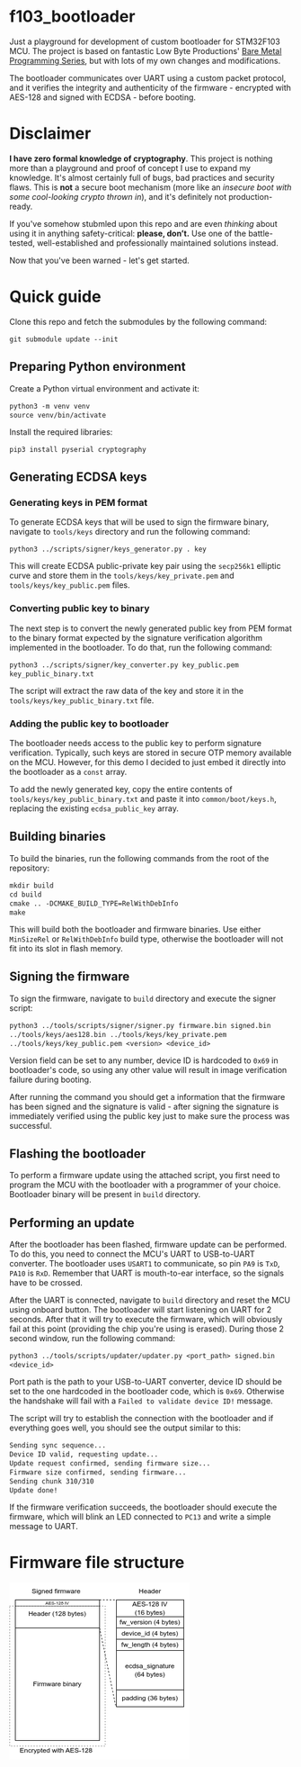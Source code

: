 # f103_bootloader
Just a playground for development of custom bootloader for STM32F103 MCU. The project is based on fantastic Low Byte Productions' [Bare Metal Programming Series](https://www.youtube.com/playlist?list=PLP29wDx6QmW7HaCrRydOnxcy8QmW0SNdQ), but with lots of my own changes and modifications.

The bootloader communicates over UART using a custom packet protocol, and it verifies the integrity and authenticity of the firmware - encrypted with AES-128 and signed with ECDSA - before booting.

# Disclaimer

**I have zero formal knowledge of cryptography**. This project is nothing more than a playground and proof of concept I use to expand my knowledge. It's almost certainly full of bugs, bad practices and security flaws. This is **not** a secure boot mechanism (more like an *insecure boot with some cool-looking crypto thrown in*), and it's definitely not production-ready.

If you've somehow stubmled upon this repo and are even *thinking* about using it in anything safety-critical: **please, don’t.** Use one of the battle-tested, well-established and professionally maintained solutions instead.

Now that you've been warned - let's get started.

# Quick guide

Clone this repo and fetch the submodules by the following command:

```
git submodule update --init
```

## Preparing Python environment

Create a Python virtual environment and activate it:

```
python3 -m venv venv
source venv/bin/activate
```

Install the required libraries:

```
pip3 install pyserial cryptography
```

## Generating ECDSA keys

### Generating keys in PEM format

To generate ECDSA keys that will be used to sign the firmware binary, navigate to `tools/keys` directory and run the following command:

```
python3 ../scripts/signer/keys_generator.py . key
```

This will create ECDSA public-private key pair using the `secp256k1` elliptic curve and store them in the `tools/keys/key_private.pem` and `tools/keys/key_public.pem` files.

### Converting public key to binary

The next step is to convert the newly generated public key from PEM format to the binary format expected by the signature verification algorithm implemented in the bootloader. To do that, run the following command:

```
python3 ../scripts/signer/key_converter.py key_public.pem key_public_binary.txt
```

The script will extract the raw data of the key and store it in the `tools/keys/key_public_binary.txt` file.

### Adding the public key to bootloader

The bootloader needs access to the public key to perform signature verification. Typically, such keys are stored in secure OTP memory available on the MCU. However, for this demo I decided to just embed it directly into the bootloader as a `const` array.

To add the newly generated key, copy the entire contents of `tools/keys/key_public_binary.txt` and paste it into `common/boot/keys.h`, replacing the existing `ecdsa_public_key` array.

## Building binaries

To build the binaries, run the following commands from the root of the repository:

```
mkdir build
cd build
cmake .. -DCMAKE_BUILD_TYPE=RelWithDebInfo
make
```

This will build both the bootloader and firmware binaries. Use either `MinSizeRel` or `RelWithDebInfo` build type, otherwise the bootloader will not fit into its slot in flash memory.

## Signing the firmware

To sign the firmware, navigate to `build` directory and execute the signer script:

```
python3 ../tools/scripts/signer/signer.py firmware.bin signed.bin ../tools/keys/aes128.bin ../tools/keys/key_private.pem ../tools/keys/key_public.pem <version> <device_id>
```

Version field can be set to any number, device ID is hardcoded to `0x69` in bootloader's code, so using any other value will result in image verification failure during booting.

After running the command you should get a information that the firmware has been signed and the signature is valid - after signing the signature is immediately verified using the public key just to make sure the process was successful.

## Flashing the bootloader

To perform a firmware update using the attached script, you first need to program the MCU with the bootloader with a programmer of your choice. Bootloader binary will be present in `build` directory.

## Performing an update

After the bootloader has been flashed, firmware update can be performed. To do this, you need to connect the MCU's UART to USB-to-UART converter. The bootloader uses `USART1` to communicate, so pin `PA9` is `TxD`, `PA10` is `RxD`. Remember that UART is mouth-to-ear interface, so the signals have to be crossed.

After the UART is connected, navigate to `build` directory and reset the MCU using onboard button. The bootloader will start listening on UART for 2 seconds. After that it will try to execute the firmware, which will obviously fail at this point (providing the chip you're using is erased). During those 2 second window, run the following command:

```
python3 ../tools/scripts/updater/updater.py <port_path> signed.bin <device_id>
```

Port path is the path to your USB-to-UART converter, device ID should be set to the one hardcoded in the bootloader code, which is `0x69`. Otherwise the handshake will fail with a `Failed to validate device ID!` message.

The script will try to establish the connection with the bootloader and if everything goes well, you should see the output similar to this:

```
Sending sync sequence...
Device ID valid, requesting update...
Update request confirmed, sending firmware size...
Firmware size confirmed, sending firmware...
Sending chunk 310/310
Update done!
```

If the firmware verification succeeds, the bootloader should execute the firmware, which will blink an LED connected to `PC13` and write a simple message to UART.

# Firmware file structure

<img src="img/fw.png" title="Firmware structure" alt="Firmware structure"/>
